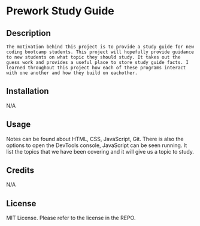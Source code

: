 # Prework Study Guide

## Description

    The motivation behind this project is to provide a study guide for new coding bootcamp students. This project will hopefully provide guidance to new students on what topic they should study. It takes out the guess work and provides a useful place to store study guide facts. I learned throughout this project how each of these programs interact with one another and how they build on eachother.

## Installation

N/A

## Usage

Notes can be found about HTML, CSS, JavaScript, Git. There is also the options to open the DevTools console, JavaScript can be seen running. It list the topics that we have been covering and it will give us a topic to study.

## Credits

N/A

## License

MIT License. Please refer to the license in the REPO.
